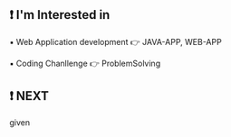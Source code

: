 ## ❗ I'm Interested in
▪️ Web Application development 👉 JAVA-APP, WEB-APP

▪️ Coding Chanllenge 👉 ProblemSolving

## ❗ NEXT
given
